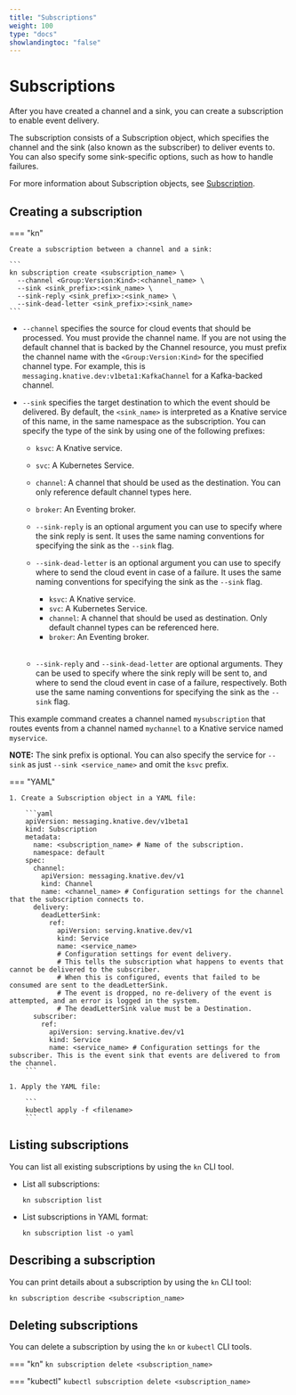 ```yaml
---
title: "Subscriptions"
weight: 100
type: "docs"
showlandingtoc: "false"
---
```


# Subscriptions

After you have created a channel and a sink, you can create a subscription to enable event delivery.

The subscription consists of a Subscription object, which specifies the channel and the sink (also
known as the subscriber) to deliver events to. You can also specify some sink-specific options, such
as how to handle failures.

For more information about Subscription objects, see
[Subscription](https://knative.dev/docs/reference/api/eventing/#messaging.knative.dev/v1.Subscription).

## Creating a subscription


=== "kn"

    Create a subscription between a channel and a sink:

    ```
    kn subscription create <subscription_name> \
      --channel <Group:Version:Kind>:<channel_name> \
      --sink <sink_prefix>:<sink_name> \
      --sink-reply <sink_prefix>:<sink_name> \
      --sink-dead-letter <sink_prefix>:<sink_name>
    ```

- `--channel` specifies the source for cloud events that should be processed.
You must provide the channel name. If you are not using the default channel that is backed by the
Channel resource, you must prefix the channel name with the `<Group:Version:Kind>` for the specified
channel type.
For example, this is `messaging.knative.dev:v1beta1:KafkaChannel` for a Kafka-backed channel.

- `--sink` specifies the target destination to which the event should be delivered.
By default, the `<sink_name>` is interpreted as a Knative service of this name, in the same
namespace as the subscription.
You can specify the type of the sink by using one of the following prefixes:

    - `ksvc`: A Knative service.
    - `svc`: A Kubernetes Service.
    - `channel`: A channel that should be used as the destination. You can only reference default
    channel types here.
    - `broker`: An Eventing broker.
    - `--sink-reply` is an optional argument you can use to specify where the sink reply is sent.
    It uses the same naming conventions for specifying the sink as the `--sink` flag.
    - `--sink-dead-letter` is an optional argument you can use to specify where to send the cloud
    event in case of a failure. It uses the same naming conventions for specifying the sink as the
    `--sink` flag.

        - `ksvc`: A Knative service.
        - `svc`: A Kubernetes Service.
        - `channel`: A channel that should be used as destination. Only default channel types can be referenced here.
        - `broker`: An Eventing broker.
    \
    &nbsp;
    - `--sink-reply` and `--sink-dead-letter` are optional arguments. They can be used to specify where the sink reply will be sent to, and where to send the cloud event in case of a failure, respectively. Both use the same naming conventions for specifying the sink as the `--sink` flag.

This example command creates a channel named `mysubscription` that routes events from a channel
named `mychannel` to a Knative service named `myservice`.

**NOTE:** The sink prefix is optional. You can also specify the service for `--sink` as just
`--sink <service_name>` and omit the `ksvc` prefix.

=== "YAML"

    1. Create a Subscription object in a YAML file:

        ```yaml
        apiVersion: messaging.knative.dev/v1beta1
        kind: Subscription
        metadata:
          name: <subscription_name> # Name of the subscription.
          namespace: default
        spec:
          channel:
            apiVersion: messaging.knative.dev/v1
            kind: Channel
            name: <channel_name> # Configuration settings for the channel that the subscription connects to.
          delivery:
            deadLetterSink:
              ref:
                apiVersion: serving.knative.dev/v1
                kind: Service
                name: <service_name>
                # Configuration settings for event delivery.
                # This tells the subscription what happens to events that cannot be delivered to the subscriber.
                # When this is configured, events that failed to be consumed are sent to the deadLetterSink.
                # The event is dropped, no re-delivery of the event is attempted, and an error is logged in the system.
                # The deadLetterSink value must be a Destination.
          subscriber:
            ref:
              apiVersion: serving.knative.dev/v1
              kind: Service
              name: <service_name> # Configuration settings for the subscriber. This is the event sink that events are delivered to from the channel.
        ```

    1. Apply the YAML file:

        ```
        kubectl apply -f <filename>
        ```


## Listing subscriptions

You can list all existing subscriptions by using the `kn` CLI tool.

- List all subscriptions:

    ```
    kn subscription list
    ```
- List subscriptions in YAML format:

    ```
    kn subscription list -o yaml
    ```

## Describing a subscription

You can print details about a subscription by using the `kn` CLI tool:

```
kn subscription describe <subscription_name>
```
<!--TODO: Add an example command and output-->
<!--TODO: Add details for kn subscription update - existing generated docs weren't clear enough, need better explained examples-->

## Deleting subscriptions

You can delete a subscription by using the `kn` or `kubectl` CLI tools.

=== "kn"
    ```
    kn subscription delete <subscription_name>
    ```


=== "kubectl"
    ```
    kubectl subscription delete <subscription_name>
    ```

<!-- Insert ## Next steps with a link to a new topic on creating channel implementations. -->
